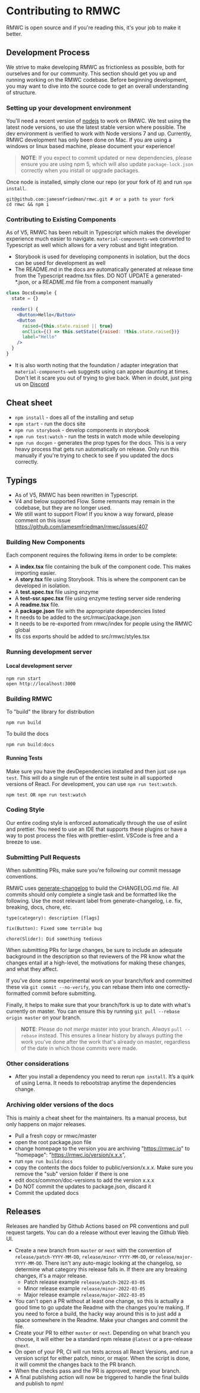 # Contributing to RMWC

RMWC is open source and if you're reading this, it's your job to make it better.

## Development Process

We strive to make developing RMWC as frictionless as possible, both for ourselves and for our community. This section should get you up and running working on the RMWC codebase. Before beginning development, you may want to dive into the source code to get an overall understanding of structure.

### Setting up your development environment

You'll need a recent version of [nodejs](https://nodejs.org/en/) to work on RMWC. We test using the latest node versions, so use the latest stable version where possible. The dev environment is verified to work with Node versions 7 and up. Currently, RMWC development has only been done on Mac. If you are using a windows or linux based machine, please document your experience!

> **NOTE**: If you expect to commit updated or new dependencies, please ensure you are using npm 5, which will
> also update `package-lock.json` correctly when you install or upgrade packages.

Once node is installed, simply clone our repo (or your fork of it) and run `npm install`.

```
git@github.com:jamesmfriedman/rmwc.git # or a path to your fork
cd rmwc && npm i
```

### Contributing to Existing Components

As of V5, RMWC has been rebuilt in Typescript which makes the developer experience much easier to navigate. `material-components-web` converted to Typescript as well which allows for a very robust and tight integration.

- Storybook is used for developing components in isolation, but the docs can be used for development as well
- The README.md in the docs are automatically generated at release time from the Typescript readme.tsx files. DO NOT UPDATE a generated-\*.json, or a README.md file from a component manually

```jsx
class DocsExample {
  state = {}

  render() {
    <Button>Hello</Button>
    <Button
      raised={this.state.raised || true}
      onClick={() => this.setState({raised: !this.state.raised})}
      label="Hello"
    />
  }
}
```

- It is also worth noting that the foundation / adapter integration that `material-components-web` suggests using can appear daunting at times. Don't let it scare you out of trying to give back. When in doubt, just ping us on [Discord](https://discordapp.com/invite/4BSUxCW)

## Cheat sheet

- `npm install` - does all of the installing and setup
- `npm start` - run the docs site
- `npm run storybook` - develop components in storybook
- `npm run test:watch` - run the tests in watch mode while developing
- `npm run docgen` - generates the prop types for the docs. This is a very heavy process that gets run automatically on release. Only run this manually if you're trying to check to see if you updated the docs correctly.

## Typings

- As of V5, RMWC has been rewritten in Typescript.
- V4 and below supported Flow. Some remnants may remain in the codebase, but they are no longer used.
- We still want to support Flow! If you know a way forward, please comment on this issue https://github.com/jamesmfriedman/rmwc/issues/407

### Building New Components

Each component requires the following items in order to be complete:

- A **index.tsx** file containing the bulk of the component code. This makes importing easier.
- A **story.tsx** file using Storybook. This is where the component can be developed in isolation.
- A **test.spec.tsx** file using enzyme
- A **test-ssr.spec.tsx** file using enzyme testing server side rendering
- A **readme.tsx** file.
- A **package.json** file with the appropriate dependencies listed
- It needs to be added to the src/rmwc/package.json
- It needs to be re-exported from rmwc/index for people using the RMWC global
- Its css exports should be added to src/rmwc/styles.tsx

### Running development server

#### Local development server

```
npm run start
open http://localhost:3000
```

### Building RMWC

To "build" the library for distribution

```
npm run build
```

To build the docs

```
npm run build:docs
```

#### Running Tests

Make sure you have the devDependencies installed and then just use `npm test`. This will do a single run of the entire test suite in all supported versions of React. For development, you can use `npm run test:watch`.

```
npm test OR npm run test:watch
```

### Coding Style

Our entire coding style is enforced automatically through the use of eslint and prettier. You need to use an IDE that supports these plugins or have a way to post process the files with prettier-eslint. VSCode is free and a breeze to use.

### Submitting Pull Requests

When submitting PRs, make sure you're following our commit message conventions.

RMWC uses [generate-changelog](https://www.npmjs.com/package/generate-changelog) to build the CHANGELOG.md file. All commits should only complete a single task and be formatted like the following. Use the most relevant label from generate-changelog, i.e. fix, breaking, docs, chore, etc.

```
type(category): description [flags]

fix(Button): Fixed some terrible bug

chore(Slider): Did something tedious
```

When submitting PRs for large changes, be sure to include an adequate background in the description
so that reviewers of the PR know what the changes entail at a high-level, the motivations for making
these changes, and what they affect.

If you've done some experimental work on your branch/fork and committed these via `git commit --no-verify`, you can rebase them into one correctly-formatted commit before submitting.

Finally, it helps to make sure that your branch/fork is up to date with what's currently on master. You can ensure this by running `git pull --rebase origin master` on your branch.

> **NOTE**: Please do _not merge_ master into your branch. _Always_ `pull --rebase` instead. This ensures a linear history by always putting the work you've done after the work that's already on master, regardless of the date in which those commits were made.

### Other considerations

- After you install a dependency you need to rerun `npm install`. It’s a quirk of using Lerna. It needs to rebootstrap anytime the dependencies change.

### Archiving older versions of the docs

This is mainly a cheat sheet for the maintainers. Its a manual process, but only happens on major releases.

- Pull a fresh copy or rmwc/master
- open the root package.json file
- change homepage to the version you are archiving "https://rmwc.io" to "homepage": "https://rmwc.io/version/x.x.x",
- run `npm run build:docs`
- copy the contents the docs folder to public/version/x.x.x. Make sure you remove the "sub" version folder if there is one
- edit docs/common/doc-versions to add the version x.x.x
- Do NOT commit the updates to package.json, discard it
- Commit the updated docs

## Releases

Releases are handled by Github Actions based on PR conventions and pull request targets. You can do a release without ever leaving the Github Web UI.

- Create a new branch from `master` or `next` with the convention of `release/patch-YYYY-MM-DD`, `release/minor-YYYY-MM-DD`, or `release/major-YYYY-MM-DD`. There isn't any auto-magic looking at the changelog, so determine what category this release falls in. If there are any breaking changes, it's a major release.
  - Patch release example `release/patch-2022-03-05`
  - Minor release example `release/minor-2022-03-05`
  - Major release example `release/major-2022-03-05`
- You can't open a PR without at least one change, so this is actually a good time to go update the Readme with the changes you're making. If you need to force a build, the hacky way around this is to just add a space somewhere in the Readme. Make your changes and commit the file.
- Create your PR to either `master` or `next`. Depending on what branch you choose, it will either be a standard npm release `@latest` or a pre-release `@next`.
- On open of your PR, CI will run tests across all React Versions, and run a version script for either patch, minor, or major. When the script is done, it will commit the changes back to the PR branch.
- When the checks pass and the PR is approved, merge your branch.
- A final publishing action will now be triggered to handle the final builds and publish to npm!
